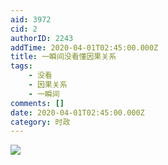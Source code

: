 ```yaml
---
aid: 3972
cid: 2
authorID: 2243
addTime: 2020-04-01T02:45:00.000Z
title: 一瞬间没看懂因果关系
tags:
    - 没看
    - 因果关系
    - 一瞬间
comments: []
date: 2020-04-01T02:45:00.000Z
category: 时政
---
```


![](https://imgur.com/UcQcB5m.jpg)
